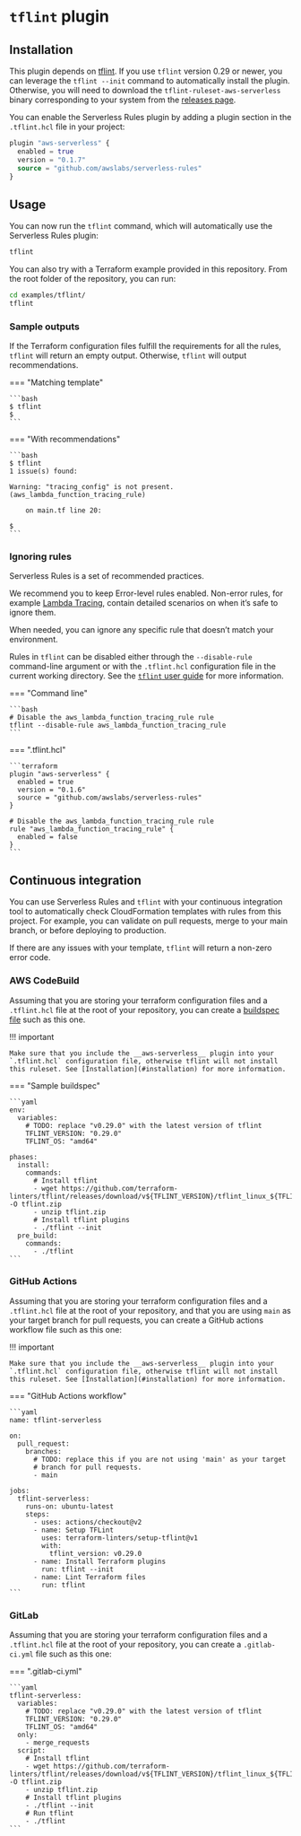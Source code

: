 `tflint` plugin
===============

## Installation

This plugin depends on [tflint](https://github.com/terraform-linters/tflint#installation). If you use `tflint` version 0.29 or newer, you can leverage the `tflint --init` command to automatically install the plugin. Otherwise, you will need to download the `tflint-ruleset-aws-serverless` binary corresponding to your system from the [releases page](https://github.com/awslabs/serverless-rules/releases).

You can enable the Serverless Rules plugin by adding a plugin section in the `.tflint.hcl` file in your project:

```terraform
plugin "aws-serverless" {
  enabled = true
  version = "0.1.7"
  source = "github.com/awslabs/serverless-rules"
}
```

## Usage

You can now run the `tflint` command, which will automatically use the Serverless Rules plugin:

```bash
tflint
```

You can also try with a Terraform example provided in this repository. From the root folder of the repository, you can run:

```bash
cd examples/tflint/
tflint 
```

### Sample outputs

If the Terraform configuration files fulfill the requirements for all the rules, `tflint` will return an empty output. Otherwise, `tflint` will output recommendations.

=== "Matching template"

    ```bash
    $ tflint
    $
    ```

=== "With recommendations"

    ```bash
    $ tflint
    1 issue(s) found:

    Warning: "tracing_config" is not present. (aws_lambda_function_tracing_rule)

        on main.tf line 20:

    $
    ```

### Ignoring rules

Serverless Rules is a set of recommended practices. 

We recommend you to keep Error-level rules enabled. Non-error rules, for example [Lambda Tracing](rules/lambda.md#tracing), contain detailed scenarios on when it’s safe to ignore them.

When needed, you can ignore any specific rule that doesn’t match your environment.

Rules in `tflint` can be disabled either through the `--disable-rule` command-line argument or with the `.tflint.hcl` configuration file in the current working directory. See the [`tflint` user guide](https://github.com/terraform-linters/tflint/blob/master/docs/user-guide/config.md) for more information.

=== "Command line"

    ```bash
    # Disable the aws_lambda_function_tracing_rule rule
    tflint --disable-rule aws_lambda_function_tracing_rule
    ```

=== ".tflint.hcl"

    ```terraform
    plugin "aws-serverless" {
      enabled = true
      version = "0.1.6"
      source = "github.com/awslabs/serverless-rules"
    }

    # Disable the aws_lambda_function_tracing_rule rule
    rule "aws_lambda_function_tracing_rule" {
      enabled = false
    }
    ```

## Continuous integration

You can use Serverless Rules and `tflint` with your continuous integration tool to automatically check CloudFormation templates with rules from this project. For example, you can validate on pull requests, merge to your main branch, or before deploying to production.

If there are any issues with your template, `tflint` will return a non-zero error code.

### AWS CodeBuild

Assuming that you are storing your terraform configuration files and a `.tflint.hcl` file at the root of your repository, you can create a [buildspec file](https://docs.aws.amazon.com/codebuild/latest/userguide/build-spec-ref.html) such as this one.

!!! important

    Make sure that you include the __aws-serverless__ plugin into your `.tflint.hcl` configuration file, otherwise tflint will not install this ruleset. See [Installation](#installation) for more information.

=== "Sample buildspec"

    ```yaml
    env:
      variables:
        # TODO: replace "v0.29.0" with the latest version of tflint
        TFLINT_VERSION: "0.29.0"
        TFLINT_OS: "amd64"

    phases:
      install:
        commands:
          # Install tflint
          - wget https://github.com/terraform-linters/tflint/releases/download/v${TFLINT_VERSION}/tflint_linux_${TFLINT_OS}.zip -O tflint.zip
          - unzip tflint.zip
          # Install tflint plugins
          - ./tflint --init
      pre_build:
        commands:
          - ./tflint
    ```

### GitHub Actions

Assuming that you are storing your terraform configuration files and a `.tflint.hcl` file at the root of your repository, and that you are using `main` as your target branch for pull requests, you can create a GitHub actions workflow file such as this one:

!!! important

    Make sure that you include the __aws-serverless__ plugin into your `.tflint.hcl` configuration file, otherwise tflint will not install this ruleset. See [Installation](#installation) for more information.

=== "GitHub Actions workflow"

    ```yaml
    name: tflint-serverless

    on:
      pull_request:
        branches:
          # TODO: replace this if you are not using 'main' as your target
          # branch for pull requests.
          - main

    jobs:
      tflint-serverless:
        runs-on: ubuntu-latest
        steps:
          - uses: actions/checkout@v2
          - name: Setup TFLint
            uses: terraform-linters/setup-tflint@v1
            with:
              tflint_version: v0.29.0
          - name: Install Terraform plugins
            run: tflint --init
          - name: Lint Terraform files
            run: tflint
    ```

### GitLab

Assuming that you are storing your terraform configuration files and a `.tflint.hcl` file at the root of your repository, you can create a `.gitlab-ci.yml` file such as this one:

=== ".gitlab-ci.yml"

    ```yaml
    tflint-serverless:
      variables:
        # TODO: replace "v0.29.0" with the latest version of tflint
        TFLINT_VERSION: "0.29.0"
        TFLINT_OS: "amd64"
      only:
        - merge_requests
      script:
        # Install tflint
        - wget https://github.com/terraform-linters/tflint/releases/download/v${TFLINT_VERSION}/tflint_linux_${TFLINT_OS}.zip -O tflint.zip
        - unzip tflint.zip
        # Install tflint plugins
        - ./tflint --init
        # Run tflint
        - ./tflint
    ```